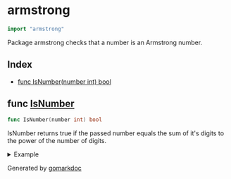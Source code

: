 <!-- Code generated by gomarkdoc. DO NOT EDIT -->

# armstrong

```go
import "armstrong"
```

Package armstrong checks that a number is an Armstrong number\.

## Index

- [func IsNumber(number int) bool](<#func-isnumber>)


## func [IsNumber](<https://github.com/vpayno/exercism-workspace/blob/main/go/armstrong-numbers/armstrong_numbers.go#L12>)

```go
func IsNumber(number int) bool
```

IsNumber returns true if the passed number equals the sum of it's digits to the power of the number of digits\.

<details><summary>Example</summary>
<p>

```go
{
	fmt.Println(IsNumber(153))
	fmt.Println(IsNumber(10))

}
```

#### Output

```
true
false
```

</p>
</details>



Generated by [gomarkdoc](<https://github.com/princjef/gomarkdoc>)
